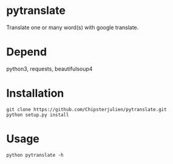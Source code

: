 pytranslate
====

Translate one or many word(s) with google translate.

Depend
======

python3, requests, beautifulsoup4

Installation
============

```
git clone https://github.com/Chipsterjulien/pytranslate.git
python setup.py install
```

Usage
=====

```
python pytranslate -h
```

